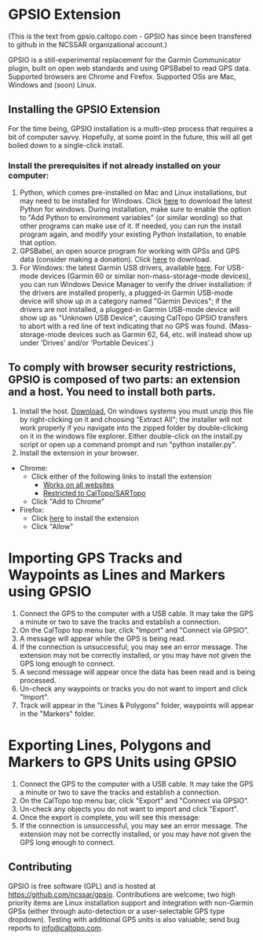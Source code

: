 # GPSIO Extension

(This is the text from gpsio.caltopo.com - GPSIO has since been transfered to github in the NCSSAR organizational account.)

GPSIO is a still-experimental replacement for the Garmin Communicator plugin, built on open web standards and using GPSBabel to read GPS data. Supported browsers are Chrome and Firefox. Supported OSs are Mac, Windows and (soon) Linux.

## Installing the GPSIO Extension
For the time being, GPSIO installation is a multi-step process that requires a bit of computer savvy. Hopefully, at some point in the future, this will all get boiled down to a single-click install.

### Install the prerequisites if not already installed on your computer:
1. Python, which comes pre-installed on Mac and Linux installations, but may need to be installed for Windows. Click [here](https://www.python.org/downloads/) to download the latest Python for windows. During installation, make sure to enable the option to "Add Python to environment variables" (or similar wording) so that other programs can make use of it. If needed, you can run the install program again, and modify your existing Python installation, to enable that option.
2. GPSBabel, an open source program for working with GPSs and GPS data (consider making a donation). Click [here](http://www.gpsbabel.org/download.html) to download.
3. For Windows: the latest Garmin USB drivers, available [here](https://www8.garmin.com/support/download_details.jsp?id=591). For USB-mode devices (Garmin 60 or similar non-mass-storage-mode devices), you can run Windows Device Manager to verify the driver installation: if the drivers are installed properly, a plugged-in Garmin USB-mode device will show up in a category named "Garmin Devices"; if the drivers are not installed, a plugged-in Garmin USB-mode device will show up as "Unknown USB Device", causing CalTopo GPSIO transfers to abort with a red line of text indicating that no GPS was found. (Mass-storage-mode devices such as Garmin 62, 64, etc. will instead show up under 'Drives' and/or 'Portable Devices'.)

## To comply with browser security restrictions, GPSIO is composed of two parts: an extension and a host. You need to install both parts.
1. Install the host. [Download.](http://gpsio.caltopo.com/gpsio-installer.zip) On windows systems you must unzip this file by right-clicking on it and choosing "Extract All"; the installer will not work properly if you navigate into the zipped folder by double-clicking on it in the windows file explorer. Either double-click on the install.py script or open up a command prompt and run "python installer.py".
2. Install the extension in your browser.
- Chrome:
    - Click either of the following links to install the extension
        - [Works on all websites](https://chrome.google.com/webstore/detail/gpsio/afgcejeehpnhafgikkimogllebbgegck)
        - [Restricted to CalTopo/SARTopo](https://chrome.google.com/webstore/detail/gpsio/hoecjlpnaeogdncffnambjemmfcajmcc)
    - Click "Add to Chrome"
- Firefox:
    - Click [here](http://gpsio.caltopo.com/gpsio.xpi) to install the extension
    - Click "Allow"


# Importing GPS Tracks and Waypoints as Lines and Markers using GPSIO
1. Connect the GPS to the computer with a USB cable. It may take the GPS a minute or two to save the tracks and establish a connection.
2. On the CalTopo top menu bar, click "Import" and "Connect via GPSIO".
3. A message will appear while the GPS is being read.
4. If the connection is unsuccessful, you may see an error message. The extension may not be correctly installed, or you may have not given the GPS long enough to connect.
5. A second message will appear once the data has been read and is being processed.
6. Un-check any waypoints or tracks you do not want to import and click "Import".
6. Track will appear in the "Lines & Polygons" folder, waypoints will appear in the "Markers" folder.

# Exporting Lines, Polygons and Markers to GPS Units using GPSIO
1. Connect the GPS to the computer with a USB cable. It may take the GPS a minute or two to save the tracks and establish a connection.
2. On the CalTopo top menu bar, click "Export" and "Connect via GPSIO".
3. Un-check any objects you do not want to import and click "Export".
4. Once the export is complete, you will see this message:
5. If the connection is unsuccessful, you may see an error message. The extension may not be correctly installed, or you may have not given the GPS long enough to connect.


## Contributing
GPSIO is free software (GPL) and is hosted at https://github.com/ncssar/gpsio. Contributions are welcome; two high priority items are Linux installation support and integration with non-Garmin GPSs (either through auto-detection or a user-selectable GPS type dropdown). Testing with additional GPS units is also valuable; send bug reports to info@caltopo.com.
